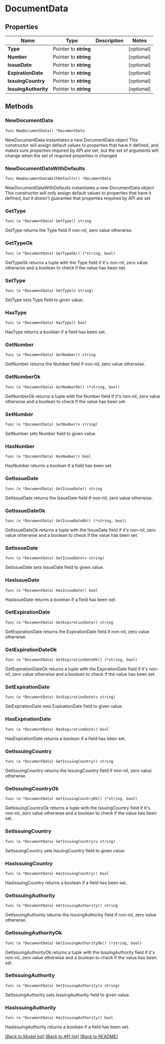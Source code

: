 # DocumentData

## Properties

Name | Type | Description | Notes
------------ | ------------- | ------------- | -------------
**Type** | Pointer to **string** |  | [optional] 
**Number** | Pointer to **string** |  | [optional] 
**IssueDate** | Pointer to **string** |  | [optional] 
**ExpirationDate** | Pointer to **string** |  | [optional] 
**IssuingCountry** | Pointer to **string** |  | [optional] 
**IssuingAuthority** | Pointer to **string** |  | [optional] 

## Methods

### NewDocumentData

`func NewDocumentData() *DocumentData`

NewDocumentData instantiates a new DocumentData object
This constructor will assign default values to properties that have it defined,
and makes sure properties required by API are set, but the set of arguments
will change when the set of required properties is changed

### NewDocumentDataWithDefaults

`func NewDocumentDataWithDefaults() *DocumentData`

NewDocumentDataWithDefaults instantiates a new DocumentData object
This constructor will only assign default values to properties that have it defined,
but it doesn't guarantee that properties required by API are set

### GetType

`func (o *DocumentData) GetType() string`

GetType returns the Type field if non-nil, zero value otherwise.

### GetTypeOk

`func (o *DocumentData) GetTypeOk() (*string, bool)`

GetTypeOk returns a tuple with the Type field if it's non-nil, zero value otherwise
and a boolean to check if the value has been set.

### SetType

`func (o *DocumentData) SetType(v string)`

SetType sets Type field to given value.

### HasType

`func (o *DocumentData) HasType() bool`

HasType returns a boolean if a field has been set.

### GetNumber

`func (o *DocumentData) GetNumber() string`

GetNumber returns the Number field if non-nil, zero value otherwise.

### GetNumberOk

`func (o *DocumentData) GetNumberOk() (*string, bool)`

GetNumberOk returns a tuple with the Number field if it's non-nil, zero value otherwise
and a boolean to check if the value has been set.

### SetNumber

`func (o *DocumentData) SetNumber(v string)`

SetNumber sets Number field to given value.

### HasNumber

`func (o *DocumentData) HasNumber() bool`

HasNumber returns a boolean if a field has been set.

### GetIssueDate

`func (o *DocumentData) GetIssueDate() string`

GetIssueDate returns the IssueDate field if non-nil, zero value otherwise.

### GetIssueDateOk

`func (o *DocumentData) GetIssueDateOk() (*string, bool)`

GetIssueDateOk returns a tuple with the IssueDate field if it's non-nil, zero value otherwise
and a boolean to check if the value has been set.

### SetIssueDate

`func (o *DocumentData) SetIssueDate(v string)`

SetIssueDate sets IssueDate field to given value.

### HasIssueDate

`func (o *DocumentData) HasIssueDate() bool`

HasIssueDate returns a boolean if a field has been set.

### GetExpirationDate

`func (o *DocumentData) GetExpirationDate() string`

GetExpirationDate returns the ExpirationDate field if non-nil, zero value otherwise.

### GetExpirationDateOk

`func (o *DocumentData) GetExpirationDateOk() (*string, bool)`

GetExpirationDateOk returns a tuple with the ExpirationDate field if it's non-nil, zero value otherwise
and a boolean to check if the value has been set.

### SetExpirationDate

`func (o *DocumentData) SetExpirationDate(v string)`

SetExpirationDate sets ExpirationDate field to given value.

### HasExpirationDate

`func (o *DocumentData) HasExpirationDate() bool`

HasExpirationDate returns a boolean if a field has been set.

### GetIssuingCountry

`func (o *DocumentData) GetIssuingCountry() string`

GetIssuingCountry returns the IssuingCountry field if non-nil, zero value otherwise.

### GetIssuingCountryOk

`func (o *DocumentData) GetIssuingCountryOk() (*string, bool)`

GetIssuingCountryOk returns a tuple with the IssuingCountry field if it's non-nil, zero value otherwise
and a boolean to check if the value has been set.

### SetIssuingCountry

`func (o *DocumentData) SetIssuingCountry(v string)`

SetIssuingCountry sets IssuingCountry field to given value.

### HasIssuingCountry

`func (o *DocumentData) HasIssuingCountry() bool`

HasIssuingCountry returns a boolean if a field has been set.

### GetIssuingAuthority

`func (o *DocumentData) GetIssuingAuthority() string`

GetIssuingAuthority returns the IssuingAuthority field if non-nil, zero value otherwise.

### GetIssuingAuthorityOk

`func (o *DocumentData) GetIssuingAuthorityOk() (*string, bool)`

GetIssuingAuthorityOk returns a tuple with the IssuingAuthority field if it's non-nil, zero value otherwise
and a boolean to check if the value has been set.

### SetIssuingAuthority

`func (o *DocumentData) SetIssuingAuthority(v string)`

SetIssuingAuthority sets IssuingAuthority field to given value.

### HasIssuingAuthority

`func (o *DocumentData) HasIssuingAuthority() bool`

HasIssuingAuthority returns a boolean if a field has been set.


[[Back to Model list]](../README.md#documentation-for-models) [[Back to API list]](../README.md#documentation-for-api-endpoints) [[Back to README]](../README.md)



